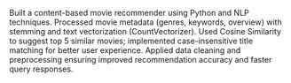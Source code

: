 Built a content-based movie recommender using Python and NLP techniques.
Processed movie metadata (genres, keywords, overview) with stemming and text vectorization
(CountVectorizer).
Used Cosine Similarity to suggest top 5 similar movies; implemented case-insensitive title matching for
better user experience.
Applied data cleaning and preprocessing ensuring improved recommendation accuracy and faster query
responses.
